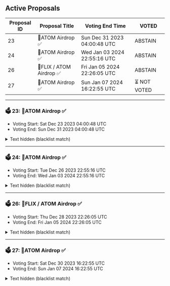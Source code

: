 ## Active Proposals

| Proposal ID | Proposal Title | Voting End Time | VOTED |
|-------------|----------------|-----------------|-------|
| 23 | 💎ATOM Airdrop ✅  | Sun Dec 31 2023 04:00:48 UTC | ABSTAIN |
| 24 | 💎ATOM Airdrop ✅ | Wed Jan 03 2024 22:55:16 UTC | ABSTAIN |
| 26 | 💎FLIX / ATOM Airdrop ✅ | Fri Jan 05 2024 22:26:05 UTC | ABSTAIN |
| 27 | 💎ATOM Airdrop ✅ | Sun Jan 07 2024 16:22:55 UTC | ⏳ NOT VOTED |

---

### 🗳 23: 💎ATOM Airdrop ✅ 
- Voting Start: Sat Dec 23 2023 04:00:48 UTC
- Voting End: Sun Dec 31 2023 04:00:48 UTC

<details>
<summary>Text hidden (blacklist match)</summary>
 
</details>

---

### 🗳 24: 💎ATOM Airdrop ✅
- Voting Start: Tue Dec 26 2023 22:55:16 UTC
- Voting End: Wed Jan 03 2024 22:55:16 UTC

<details>
<summary>Text hidden (blacklist match)</summary>
 
</details>

---

### 🗳 26: 💎FLIX / ATOM Airdrop ✅
- Voting Start: Thu Dec 28 2023 22:26:05 UTC
- Voting End: Fri Jan 05 2024 22:26:05 UTC

<details>
<summary>Text hidden (blacklist match)</summary>
 
</details>

---

### 🗳 27: 💎ATOM Airdrop ✅
- Voting Start: Sat Dec 30 2023 16:22:55 UTC
- Voting End: Sun Jan 07 2024 16:22:55 UTC

<details>
<summary>Text hidden (blacklist match)</summary>
 
</details>
